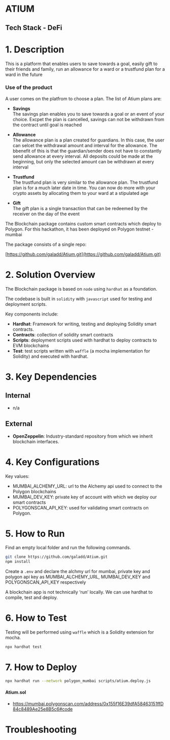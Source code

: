 # ATIUM

## Tech Stack - DeFi


# 1. Description

This is a platform that enables users to save towards a goal, easily gift to their friends and family, run an allowance for a ward or a trustfund plan for a ward in the future

### Use of the product

A user comes on the platfrom to choose a plan. The list of Atium plans are:

- **Savings** <br />
The savings plan enables you to save towards a goal or an event of your choice. Excpet the plan is cancelled, savings can not be withdrawn from the contract until goal is reached

- **Allowance** <br />
The allowance plan is a plan created for guardians. In this case, the user can selcet the withdrawal amount and interval for the allowance. The bbenefit of this is that the guardian/sender does not have to constantly send allowance at every interval. All deposits could be made at the beginning, but only the selected amount can be withdrawn at every interval

- **Trustfund** <br />
The trustfund plan is very similar to the allowance plan. The trustfund plan is for a much later date in time. You can now do more with your crypto assets by allocating them to your ward at a stipulated age

- **Gift** <br />
The gift plan is a single transaction that can be redeemed by the receiver on the day of the event 

The Blockchain package contains custom smart contracts which deploy to Polygon. For this hackathon, it has been deployed on Polygon testnet - mumbai 

The package consists of a single repo: 

[https://github.com/galadd/Atium.git](https://github.com/galadd/Atium.git)

# 2. Solution Overview

The Blockchain package is based on `node` using `hardhat` as a foundation.

The codebase is built in `solidity` with `javascript` used for testing and deployment scripts.

Key components include:

- **Hardhat**:  Framework for writing, testing and deploying Solidity smart contracts.
- **Contracts**: collection of solidity smart contracts
- **Scripts**: deployment scripts used with hardhat to deploy contracts to EVM blockchains
- **Test**: test scripts written with `waffle` (a mocha implementation for Solidity) and executed with hardhat.

# 3. Key Dependencies

## Internal

- n/a

## External

- **OpenZeppelin**:  Industry-standard repository from which we inherit blockchain interfaces.

# 4. Key Configurations

Key values:

- MUMBAI_ALCHEMY_URL: url to the Alchemy api used to connect to the Polygon blockchains
- MUMBAI_DEV_KEY: private key of account with which we deploy our smart contracts
- POLYGONSCAN_API_KEY: used for validating smart contracts on Polygon.

# 5. How to Run

Find an empty local folder and run the following commands.

```bash
git clone https://github.com/galadd/Atium.git
npm install
```

Create a `.env` and declare the alchmy url for mumbai, private key and polygon api key as MUMBAI_ALCHEMY_URL, MUMBAI_DEV_KEY and POLYGONSCAN_API_KEY respectively

A blockchain app is not technically ‘run’ locally.  We can use hardhat to compile, test and deploy.

# 6. How to Test

Testing will be performed using `waffle` which is a Solidity extension for mocha.  

```bash
npx hardhat test
```

# 7. How to Deploy

```bash
npx hardhat run --network polygon_mumbai scripts/atium.deploy.js
```
#### Atium.sol
- https://mumbai.polygonscan.com/address/0x155f16E39dfA58463151ffD84c8489Ae25e8B5c6#code

# Troubleshooting
